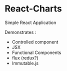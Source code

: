 # React-Charts

Simple React Application

Demonstrates :

* Controlled component
* JSX
* Functional Components
* flux (redux?)
* Immutable.js

